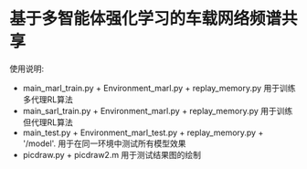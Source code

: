 # 基于多智能体强化学习的车载网络频谱共享


使用说明:

- main_marl_train.py + Environment_marl.py + replay_memory.py 用于训练多代理RL算法
- main_sarl_train.py + Environment_marl.py + replay_memory.py 用于训练但代理RL算法
- main_test.py + Environment_marl_test.py + replay_memory.py + '/model'. 用于在同一环境中测试所有模型效果
- picdraw.py + picdraw2.m 用于测试结果图的绘制
